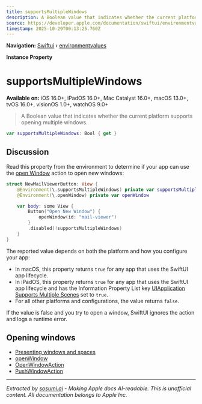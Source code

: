 ```yaml
---
title: supportsMultipleWindows
description: A Boolean value that indicates whether the current platform supports opening multiple windows.
source: https://developer.apple.com/documentation/swiftui/environmentvalues/supportsmultiplewindows
timestamp: 2025-10-29T00:13:25.760Z
---
```


**Navigation:** [Swiftui](/documentation/swiftui) › [environmentvalues](/documentation/swiftui/environmentvalues)

**Instance Property**

# supportsMultipleWindows

**Available on:** iOS 16.0+, iPadOS 16.0+, Mac Catalyst 16.0+, macOS 13.0+, tvOS 16.0+, visionOS 1.0+, watchOS 9.0+

> A Boolean value that indicates whether the current platform supports opening multiple windows.

```swift
var supportsMultipleWindows: Bool { get }
```

## Discussion

Read this property from the environment to determine if your app can use the [open Window](/documentation/swiftui/environmentvalues/openwindow) action to open new windows:

```swift
struct NewMailViewerButton: View {
    @Environment(\.supportsMultipleWindows) private var supportsMultipleWindows
    @Environment(\.openWindow) private var openWindow

    var body: some View {
        Button("Open New Window") {
            openWindow(id: "mail-viewer")
        }
        .disabled(!supportsMultipleWindows)
    }
}
```

The reported value depends on both the platform and how you configure your app:

- In macOS, this property returns `true` for any app that uses the SwiftUI app lifecycle.
- In iPadOS, this property returns `true` for any app that uses the SwiftUI app lifecycle and has the Information Property List key [UIApplication Supports Multiple Scenes](/documentation/BundleResources/Information-Property-List/UIApplicationSceneManifest/UIApplicationSupportsMultipleScenes) set to `true`.
- For all other platforms and configurations, the value returns `false`.

If the value is false and you try to open a window, SwiftUI ignores the action and logs a runtime error.

## Opening windows

- [Presenting windows and spaces](/documentation/visionOS/presenting-windows-and-spaces)
- [openWindow](/documentation/swiftui/environmentvalues/openwindow)
- [OpenWindowAction](/documentation/swiftui/openwindowaction)
- [PushWindowAction](/documentation/swiftui/pushwindowaction)

---

*Extracted by [sosumi.ai](https://sosumi.ai) - Making Apple docs AI-readable.*
*This is unofficial content. All documentation belongs to Apple Inc.*
